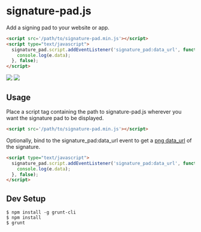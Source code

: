 # signature-pad.js

Add a signing pad to your website or app.

```html
<script src='/path/to/signature-pad.min.js'></script>
<script type="text/javascript"> 
  signature_pad.script.addEventListener('signature_pad:data_url', function(e) {
    console.log(e.data);
  }, false);
</script>
```

![](https://raw.github.com/signatureio/signature-pad/master/screenshot1.png)
![](https://raw.github.com/signatureio/signature-pad/master/screenshot2.png)

## Usage

Place a script tag containing the path to signature-pad.js wherever you want the signature pad to be displayed.

```html
<script src='/path/to/signature-pad.min.js'></script>
```

Optionally, bind to the signature_pad:data_url event to get a [png data_url](http://css-tricks.com/data-uris/) of the signature.

```html
<script type="text/javascript"> 
  signature_pad.script.addEventListener('signature_pad:data_url', function(e) {
    console.log(e.data);
  }, false);
</script>
```

## Dev Setup

```
$ npm install -g grunt-cli
$ npm install
$ grunt
```
